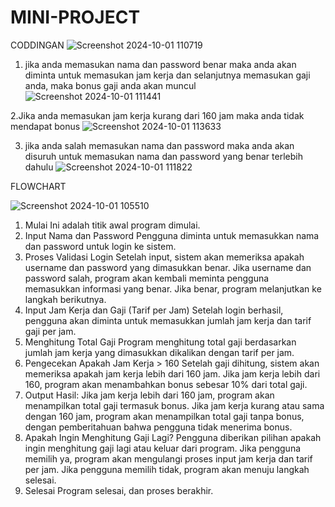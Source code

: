 # MINI-PROJECT
CODDINGAN 
![Screenshot 2024-10-01 110719](https://github.com/user-attachments/assets/2e13a769-098c-4931-a6cf-57d9e6cb8ac3)

1. jika anda memasukan nama dan password benar maka anda akan diminta untuk memasukan jam kerja dan selanjutnya memasukan gaji anda, maka bonus gaji anda akan muncul
![Screenshot 2024-10-01 111441](https://github.com/user-attachments/assets/ed531843-2797-4624-8986-5cd0c132bafa)

2.Jika anda memasukan jam kerja kurang dari 160 jam maka anda tidak mendapat bonus
![Screenshot 2024-10-01 113633](https://github.com/user-attachments/assets/170fa007-df7d-4d72-b2d5-21d15777db9d)


3. jika anda salah memasukan nama dan password maka anda akan disuruh untuk memasukan nama dan password yang benar terlebih dahulu
![Screenshot 2024-10-01 111822](https://github.com/user-attachments/assets/a05a7d73-26a1-47d6-8db4-1bcdd7a436d3)



FLOWCHART

![Screenshot 2024-10-01 105510](https://github.com/user-attachments/assets/516f5bc0-611a-4928-93b6-a6bcec4b0a3c)

1. Mulai
Ini adalah titik awal program dimulai.
2. Input Nama dan Password
Pengguna diminta untuk memasukkan nama dan password untuk login ke sistem.
3. Proses Validasi Login
Setelah input, sistem akan memeriksa apakah username dan password yang dimasukkan benar.
Jika username dan password salah, program akan kembali meminta pengguna memasukkan informasi yang benar.
Jika benar, program melanjutkan ke langkah berikutnya.
4. Input Jam Kerja dan Gaji (Tarif per Jam)
Setelah login berhasil, pengguna akan diminta untuk memasukkan jumlah jam kerja dan tarif gaji per jam.
5. Menghitung Total Gaji
Program menghitung total gaji berdasarkan jumlah jam kerja yang dimasukkan dikalikan dengan tarif per jam.
6. Pengecekan Apakah Jam Kerja > 160
Setelah gaji dihitung, sistem akan memeriksa apakah jam kerja lebih dari 160 jam.
Jika jam kerja lebih dari 160, program akan menambahkan bonus sebesar 10% dari total gaji.
7. Output Hasil:
Jika jam kerja lebih dari 160 jam, program akan menampilkan total gaji termasuk bonus.
Jika jam kerja kurang atau sama dengan 160 jam, program akan menampilkan total gaji tanpa bonus, dengan pemberitahuan bahwa pengguna tidak menerima bonus.
8. Apakah Ingin Menghitung Gaji Lagi?
Pengguna diberikan pilihan apakah ingin menghitung gaji lagi atau keluar dari program.
Jika pengguna memilih ya, program akan mengulangi proses input jam kerja dan tarif per jam.
Jika pengguna memilih tidak, program akan menuju langkah selesai.
9. Selesai
Program selesai, dan proses berakhir.



